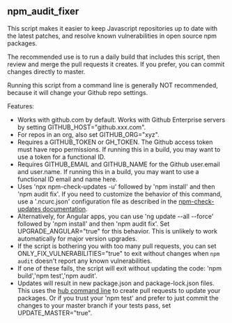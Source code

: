 ## npm_audit_fixer
This script makes it easier to keep Javascript repositories up to date with the latest patches, and resolve known vulnerabilities in open source npm packages.

The recommended use is to run a daily build that includes this script, then review and merge the pull requests it creates.  If you prefer, you can commit changes directly to master.

Running this script from a command line is generally NOT recommended, because it will change your Github repo settings.

Features:
- Works with github.com by default. Works with Github Enterprise servers by setting GITHUB_HOST="github.xxx.com".
- For repos in an org, also set GITHUB_ORG="xyz".
- Requires a GITHUB_TOKEN or GH_TOKEN. The Github access token must have repo permissions. If running this in a build, you may want to use a token for a functional ID.
- Requires GITHUB_EMAIL and GITHUB_NAME for the Github user.email and user.name. If running this in a build, you may want to use a functional ID email and name here.
- Uses 'npx npm-check-updates -u' followed by 'npm install' and then 'npm audit fix'. If you need to customize the behavior of this command, use a '.ncurc.json' configuration file as described in the [npm-check-updates documentation](https://www.npmjs.com/package/npm-check-updates).
- Alternatively, for Angular apps, you can use 'ng update --all --force' followed by 'npm install' and then 'npm audit fix'. Set UPGRADE_ANGULAR="true" for this behavior. This is unlikely to work automatically for major version upgrades.
- If the script is bothering you with too many pull requests, you can set ONLY_FIX_VULNERABILITIES="true" to exit without changes when `npm audit` doesn't report any known vulnerabilities.
- If one of these fails, the script will exit without updating the code: 'npm build','npm test','npm audit'.
- Updates will result in new package.json and package-lock.json files. This uses the [hub command line](https://github.com/github/hub) to create pull requests to update your packages.  Or if you trust your 'npm test' and prefer to just commit the changes to your master branch if your tests pass, set UPDATE_MASTER="true".
